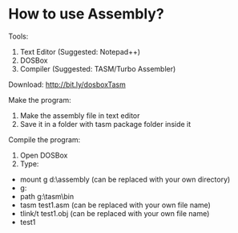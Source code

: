 # How to use Assembly?

Tools:
1. Text Editor (Suggested: Notepad++)
2. DOSBox
3. Compiler (Suggested: TASM/Turbo Assembler)

Download: http://bit.ly/dosboxTasm

Make the program:
1. Make the assembly file in text editor
2. Save it in a folder with tasm package folder inside it

Compile the program:
1. Open DOSBox
2. Type:
- mount g d:\assembly (can be replaced with your own directory)
- g:
- path g:\tasm\bin
- tasm test1.asm (can be replaced with your own file name)
- tlink/t test1.obj (can be replaced with your own file name)
- test1
